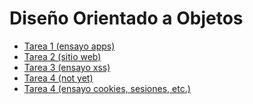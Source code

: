 # Diseño Orientado a Objetos
<ul>
   <li>
    <a href="https://github.com/drdz/DOO/blob/master/Tareas/Semana1/Ensayo.pdf">Tarea 1 (ensayo apps)</a>
  </li>
   <li>
      <a href="https://github.com/drdz/DOO/tree/master/Tareas/Semana2/Sitio">Tarea 2 (sitio web)</a>
   </li>
   <li>
      <a href="https://github.com/drdz/DOO/blob/master/Tareas/Semana3/XSS.pdf">Tarea 3 (ensayo xss)</a>
   </li>
   <li>
    <a href="https://github.com/drdz/DOO/blob/master/Tareas/Semana4/4">Tarea 4 (not yet)</a>
  </li>
   <li>
    <a href="https://github.com/drdz/DOO/blob/master/Tareas/Semana5/5.pdf">Tarea 4 (ensayo cookies, sesiones, etc.)</a>
  </li>
</ul>

